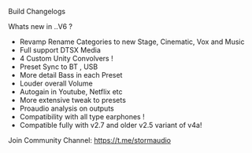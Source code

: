Build Changelogs

Whats new in ..V6 ?

- Revamp Rename Categories to new Stage, Cinematic, Vox and Music
- Full support DTSX Media
- 4 Custom Unity Convolvers !
- Preset Sync to BT , USB 
- More detail Bass in each Preset
- Louder overall Volume
- Autogain in Youtube, Netflix etc
- More extensive tweak to presets
- Proaudio analysis on outputs
- Compatibility with all type earphones !
- Compatible fully with v2.7 and older v2.5 variant of v4a!

Join Community Channel:
https://t.me/stormaudio
